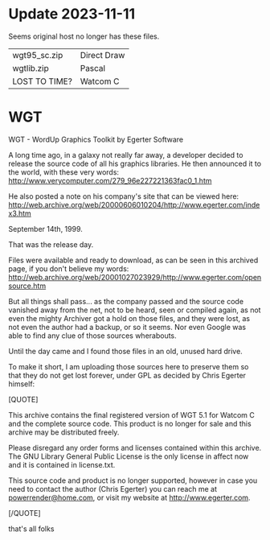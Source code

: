 # Update 2023-11-11
Seems original host no longer has these files.

| | |
|---|---|
| wgt95_sc.zip | Direct Draw|
| wgtlib.zip | Pascal
| LOST TO TIME? | Watcom C|

# WGT
WGT - WordUp Graphics Toolkit by Egerter Software

A long time ago, in a galaxy not really far away, a developer decided to release the source code of all his graphics libraries.
He then announced it to the world, with these very words: http://www.verycomputer.com/279_96e227221363fac0_1.htm

He also posted a note on his company's site that can be viewed here: 
http://web.archive.org/web/20000606010204/http://www.egerter.com/index3.htm

September 14th, 1999.

That was the release day.

Files were available and ready to download, as can be seen in this archived page, if you don't believe my words: http://web.archive.org/web/20001027023929/http://www.egerter.com/opensource.htm

But all things shall pass... as the company passed and the source code vanished away from the net, not to be heard, seen or compiled again, as not even the mighty Archiver got a hold on those files, and they were lost, as not even the author had a backup, or so it seems. Nor even Google was able to find any clue of those sources wherabouts.

Until the day came and I found those files in an old, unused hard drive.

To make it short, I am uploading those sources here to preserve them so that they do not get lost forever, under GPL as decided by Chris Egerter himself:

[QUOTE]

This archive contains the final registered version of WGT 5.1 for
Watcom C and the complete source code.  This product is no longer
for sale and this archive may be distributed freely.

Please disregard any order forms and licenses contained within this
archive.  The GNU Library General Public License is the only license
in affect now and it is contained in license.txt.

This source code and product is no longer supported, however in case you
need to contact the author (Chris Egerter) you can reach me at
powerrender@home.com, or visit my website at http://www.egerter.com.

[/QUOTE]

that's all folks


